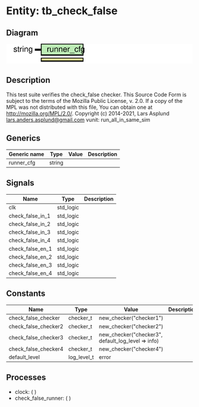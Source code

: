 # Entity: tb_check_false

## Diagram

![Diagram](tb_check_false.svg "Diagram")
## Description

This test suite verifies the check_false checker.
This Source Code Form is subject to the terms of the Mozilla Public
License, v. 2.0. If a copy of the MPL was not distributed with this file,
You can obtain one at http://mozilla.org/MPL/2.0/.
Copyright (c) 2014-2021, Lars Asplund lars.anders.asplund@gmail.com
vunit: run_all_in_same_sim
## Generics

| Generic name | Type   | Value | Description |
| ------------ | ------ | ----- | ----------- |
| runner_cfg   | string |       |             |
## Signals

| Name              | Type      | Description |
| ----------------- | --------- | ----------- |
| clk               | std_logic |             |
| check_false_in_1  | std_logic |             |
|  check_false_in_2 | std_logic |             |
|  check_false_in_3 | std_logic |             |
|  check_false_in_4 | std_logic |             |
| check_false_en_1  | std_logic |             |
|  check_false_en_2 | std_logic |             |
|  check_false_en_3 | std_logic |             |
|  check_false_en_4 | std_logic |             |
## Constants

| Name                 | Type        | Value                                               | Description |
| -------------------- | ----------- | --------------------------------------------------- | ----------- |
| check_false_checker  | checker_t   |  new_checker("checker1")                            |             |
| check_false_checker2 | checker_t   |  new_checker("checker2")                            |             |
| check_false_checker3 | checker_t   |  new_checker("checker3", default_log_level => info) |             |
| check_false_checker4 | checker_t   |  new_checker("checker4")                            |             |
| default_level        | log_level_t |  error                                              |             |
## Processes
- clock: (  )
- check_false_runner: (  )
